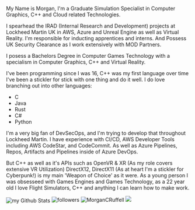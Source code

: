 My Name is Morgan, I'm a Graduate Simulation Specialist in Computer Graphics, C++ and Cloud related Technologies.

I spearhead the IRAD (Internal Research and Development) projects at Lockheed Martin UK in AWS, Azure and Unreal Engine as well as Virtual Reality. I'm responsible for inducting apprentices and interns. And Possess UK Security Clearance as I work extensively with MOD Partners.

I posess a Bachelors Degree in Computer Games Technology with a specialism in Computer Graphics, C++ and Virtual Reality. 

I've been programming since I was 16, C++ was my first language over time I've been a stickler for stick with one thing and do it well. I do love branching out into
other languages:
- C
- Java
- Rust
- C#
- Python

I'm a very big fan of DevSecOps, and I'm trying to develop that throughout Lockheed Martin. I have experience with CI/CD, AWS Developer Tools including AWS CodeStar, and CodeCommit. As well as Azure Pipelines, Repos, Artifacts and Pipelines inside of Azure DevOps.

But C++ as well as it's APIs such as OpenVR & XR (As my role covers extensive VR Utilization) DirectX12, DirectX11 (As at heart I'm a stickler for Cyberpunk!) is my main 'Weapon of Choice' as it were.
As a young person I was obsesseed with Games Engines and Games Technology, as a 22 year old I love Flight Simulators, C++ and anything I can learn how to make work.


<img align="center" src="https://github-readme-stats.vercel.app/api?username=MorganRuffell&include_all_commits=true&count_private=true&show_icons=true&line_height=20&title_color=2B5BBD&icon_color=1124BB&text_color=A1A1A1&bg_color=0,000000,130F40" alt="my Github Stats"/>

<img alt="followers" title="Follow me on Github" src="https://img.shields.io/github/followers/MorganRuffell?color=236ad3&style=for-the-badge&logo=github&label=Follow"/>
<img src="https://img.shields.io/twitter/follow/MorganCRuffell?logo=twitter&style=for-the-badge" alt="MorganCRuffell" />
<img src="https://github-profile-trophy.vercel.app/?username=MorganRuffell&theme=juicyfresh&no-bg=true" />

